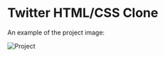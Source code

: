 # Twitter HTML/CSS Clone

An example of the project image:

![Project](https://user-images.githubusercontent.com/49559487/196237878-489d195c-272b-453e-9407-885712eefa56.jpg)
